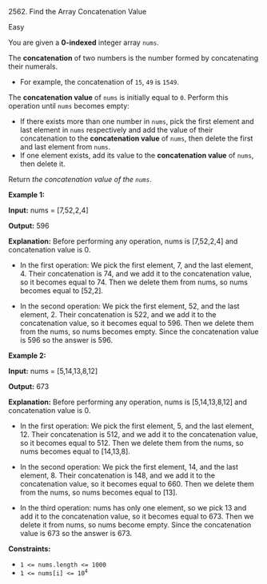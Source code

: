 2562\. Find the Array Concatenation Value

Easy

You are given a **0-indexed** integer array `nums`.

The **concatenation** of two numbers is the number formed by concatenating their numerals.

*   For example, the concatenation of `15`, `49` is `1549`.

The **concatenation value** of `nums` is initially equal to `0`. Perform this operation until `nums` becomes empty:

*   If there exists more than one number in `nums`, pick the first element and last element in `nums` respectively and add the value of their concatenation to the **concatenation value** of `nums`, then delete the first and last element from `nums`.
*   If one element exists, add its value to the **concatenation value** of `nums`, then delete it.

Return _the concatenation value of the `nums`_.

**Example 1:**

**Input:** nums = [7,52,2,4]

**Output:** 596

**Explanation:** Before performing any operation, nums is [7,52,2,4] and concatenation value is 0. 

- In the first operation: We pick the first element, 7, and the last element, 4. Their concatenation is 74, and we add it to the concatenation value, so it becomes equal to 74. Then we delete them from nums, so nums becomes equal to [52,2]. 

- In the second operation: We pick the first element, 52, and the last element, 2. Their concatenation is 522, and we add it to the concatenation value, so it becomes equal to 596. Then we delete them from the nums, so nums becomes empty. Since the concatenation value is 596 so the answer is 596.

**Example 2:**

**Input:** nums = [5,14,13,8,12]

**Output:** 673

**Explanation:** Before performing any operation, nums is [5,14,13,8,12] and concatenation value is 0. 

- In the first operation: We pick the first element, 5, and the last element, 12. Their concatenation is 512, and we add it to the concatenation value, so it becomes equal to 512. Then we delete them from the nums, so nums becomes equal to [14,13,8]. 

- In the second operation: We pick the first element, 14, and the last element, 8. Their concatenation is 148, and we add it to the concatenation value, so it becomes equal to 660. Then we delete them from the nums, so nums becomes equal to [13]. 

- In the third operation: nums has only one element, so we pick 13 and add it to the concatenation value, so it becomes equal to 673. Then we delete it from nums, so nums become empty. Since the concatenation value is 673 so the answer is 673.

**Constraints:**

*   `1 <= nums.length <= 1000`
*   <code>1 <= nums[i] <= 10<sup>4</sup></code>